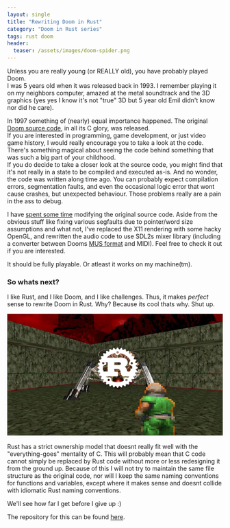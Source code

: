 ```yaml
---
layout: single
title: "Rewriting Doom in Rust"
category: "Doom in Rust series"
tags: rust doom
header:
  teaser: /assets/images/doom-spider.png
---
```


Unless you are really young (or REALLY old), you have probably played Doom.  
I was 5 years old when it was released back in 1993. I remember playing it on my neighbors computer, amazed at the metal soundtrack and the 3D graphics (yes yes I know it's not "true" 3D but 5 year old Emil didn't know nor did he care).  
  
In 1997 something of (nearly) equal importance happened. The original [Doom source code](https://github.com/id-Software/DOOM), in all its C glory, was released.  
If you are interested in programming, game development, or just video game history, I would really encourage you to take a look at the code. There's something magical about seeing the code behind something that was such a big part of your childhood.  
If you do decide to take a closer look at the source code, you might find that it's not really in a state to be compiled and executed as-is. And no wonder, the code was written along time ago. You can probably expect compilation errors, segmentation faults, and even the occasional logic error that wont cause crashes, but unexpected behaviour. Those problems really are a pain in the ass to debug.

I have [spent some time](https://github.com/EmilNorden/DOOM) modifying the original source code. Aside from the obvious stuff like fixing various segfaults due to pointer/word size assumptions and what not, I've replaced the X11 rendering with some hacky OpenGL, and rewritten the audio code to use SDL2s mixer library (including a converter between Dooms [MUS format](https://doomwiki.org/wiki/MUS) and MIDI). Feel free to check it out if you are interested.

It should be fully playable. Or atleast it works on my machine(tm).
### So whats next?
I like Rust, and I like Doom, and I like challenges. Thus, it makes *perfect* sense to rewrite Doom in Rust. Why? Because its cool thats why. Shut up.

![Spiders!](/assets/images/doom-spider.png)

Rust has a strict ownership model that doesnt really fit well with the "everything-goes" mentality of C. This will probably mean that C code cannot simply be replaced by Rust code without more or less redesigning it from the ground up. Because of this I will not try to maintain the same file structure as the original code, nor will I keep the same naming conventions for functions and variables, except where it makes sense and doesnt collide with idiomatic Rust naming conventions.  

We'll see how far I get before I give up :)


The repository for this can be found [here](https://github.com/EmilNorden/ROOM).
